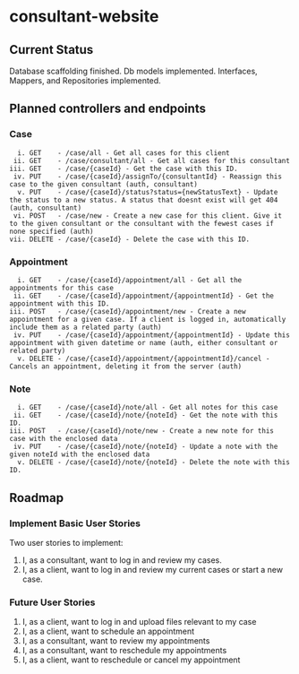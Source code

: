 # consultant-website

## Current Status
 Database scaffolding finished.
 Db models implemented.
 Interfaces, Mappers, and Repositories implemented.

## Planned controllers and endpoints
  
  ### Case 
      i. GET    - /case/all - Get all cases for this client
     ii. GET    - /case/consultant/all - Get all cases for this consultant
    iii. GET    - /case/{caseId} - Get the case with this ID.
     iv. PUT    - /case/{caseId}/assignTo/{consultantId} - Reassign this case to the given consultant (auth, consultant)
      v. PUT    - /case/{caseId}/status?status={newStatusText} - Update the status to a new status. A status that doesnt exist will get 404 (auth, consultant)
     vi. POST   - /case/new - Create a new case for this client. Give it to the given consultant or the consultant with the fewest cases if none specified (auth)
    vii. DELETE - /case/{caseId} - Delete the case with this ID.

  ### Appointment
      i. GET    - /case/{caseId}/appointment/all - Get all the appointments for this case
     ii. GET    - /case/{caseId}/appointment/{appointmentId} - Get the appointment with this ID.
    iii. POST   - /case/{caseId}/appointment/new - Create a new appointment for a given case. If a client is logged in, automatically include them as a related party (auth)
     iv. PUT    - /case/{caseId}/appointment/{appointmentId} - Update this appointment with given datetime or name (auth, either consultant or related party)
      v. DELETE - /case/{caseId}/appointment/{appointmentId}/cancel - Cancels an appointment, deleting it from the server (auth)

  ### Note
      i. GET    - /case/{caseId}/note/all - Get all notes for this case
     ii. GET    - /case/{caseId}/note/{noteId} - Get the note with this ID.
    iii. POST   - /case/{caseId}/note/new - Create a new note for this case with the enclosed data
     iv. PUT    - /case/{caseId}/note/{noteId} - Update a note with the given noteId with the enclosed data
      v. DELETE - /case/{caseId}/note/{noteId} - Delete the note with this ID.
 

## Roadmap
 ### Implement Basic User Stories
 Two user stories to implement:
   1. I, as a consultant, want to log in and review my cases.
   2. I, as a client, want to log in and review my current cases or start a new case.

 ### Future User Stories
   1. I, as a client, want to log in and upload files relevant to my case
   2. I, as a client, want to schedule an appointment
   3. I, as a consultant, want to review my appointments
   4. I, as a consultant, want to reschedule my appointments
   5. I, as a client, want to reschedule or cancel my appointment